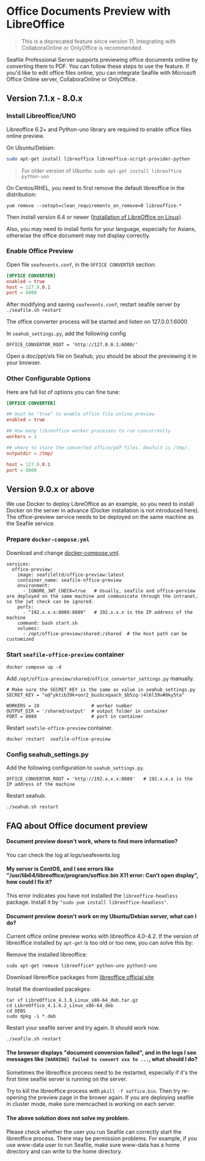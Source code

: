 # Office Documents Preview with LibreOffice

> This is a deprecated feature since version 11. Integrating with CollaboraOnline or OnlyOffice is recommended.

Seafile Professional Server supports previewing office documents online by converting them to PDF. You can follow these steps to use the feature. If you'd like to edit office files online, you can integrate Seafile with Microsoft Office Online server, CollaboraOnline or OnlyOffice.


## Version 7.1.x - 8.0.x

### Install Libreoffice/UNO

Libreoffice 6.2+ and Python-uno library are required to enable office files online preview.

On Ubuntu/Debian:

```bash
sudo apt-get install libreoffice libreoffice-script-provider-python
```

> For older version of Ubuntu: `sudo apt-get install libreoffice python-uno`

On Centos/RHEL, you need to first remove the default libreoffice in the distribution:

```
yum remove --setopt=clean_requirements_on_remove=0 libreoffice-* 
```

Then install version 6.4 or newer ([Installation of LibreOffice on Linux](https://wiki.documentfoundation.org/Documentation/Install/Linux#Terminal-Based_Install)).

Also, you may need to install fonts for your language, especially for Asians, otherwise the office document may not display correctly.

### Enable Office Preview

Open file `seafevents.conf`, in the `OFFICE CONVERTER` section:

```conf
[OFFICE CONVERTER]
enabled = true
host = 127.0.0.1
port = 6000
```

After modifying and saving `seafevents.conf`, restart seafile server by `./seafile.sh restart`

The office converter process will be started and listen on 127.0.0.1:6000

In `seahub_settings.py`, add the following config

```
OFFICE_CONVERTOR_ROOT = 'http://127.0.0.1:6000/'
```

Open a doc/ppt/xls file on Seahub, you should be about the previewing it in your browser.

### Other Configurable Options

Here are full list of options you can fine tune:

```conf
[OFFICE CONVERTER]

## must be "true" to enable office file online preview
enabled = true

## How many libreoffice worker processes to run concurrenlty
workers = 1

## where to store the converted office/pdf files. Deafult is /tmp/.
outputdir = /tmp/

host = 127.0.0.1
port = 6000
```

## Version 9.0.x or above

We use Docker to deploy LibreOffice as an example, so you need to install Docker on the server in advance (Docker installation is not introduced here). The office-preview service needs to be deployed on the same machine as the Seafile service.

### Prepare `docker-compose.yml`

Download and change [docker-compose.yml](./office-preview-yml/docker-compose.yml).

```
services:
  office-preview:
    image: seafileltd/office-preview:latest
    container_name: seafile-office-preview
    environment:
      - IGNORE_JWT_CHECK=true   # Usually, seafile and office-perview are deployed on the same machine and communicate through the intranet, so the jwt check can be ignored.
    ports:
      - "192.x.x.x:8089:8089"   # 192.x.x.x is the IP address of the machine
    command: bash start.sh
    volumes:
      - /opt/office-preview/shared:/shared  # the host path can be customized
```

### Start `seafile-office-preview` container

```
docker compose up -d
```

Add `/opt/office-preview/shared/office_convertor_settings.py` manually.

```
# Make sure the SECRET_KEY is the same as value in seahub_settings.py
SECRET_KEY = "o@^yktib39k+oor2_busbcxqaach_$b5zq-)4l6l39v#8ky5ta"  

WORKERS = 10                   # worker number
OUTPUT_DIR = '/shared/output'  # output folder in container
PORT = 8089                    # port in container
```

Restart `seafile-office-preview` container.
```
docker restart  seafile-office-preview
```

### Config seahub_settings.py

Add the following configuration to `seahub_settings.py`.

```
OFFICE_CONVERTOR_ROOT = 'http://192.x.x.x:8089'   # 192.x.x.x is the IP address of the machine
```

Restart seahub.
```
./seahub.sh restart
```

## FAQ about Office document preview

#### Document preview doesn't work, where to find more information?

You can check the log at logs/seafevents.log

#### My server is CentOS, and I see errors like "/usr/lib64/libreoffice/program/soffice.bin X11 error: Can't open display", how could I fix it?

This error indicates you have not installed the `libreoffice-headless` package. Install it by `"sudo yum install libreoffice-headless"`.

#### Document preview doesn't work on my Ubuntu/Debian server, what can I do?

Current office online preview works with libreoffice 4.0-4.2. If the version of libreoffice installed by `apt-get` is too old or too new, you can solve this by:

Remove the installed libreoffice:

```
sudo apt-get remove libreoffice* python-uno python3-uno
```

Download libreoffice packages from [libreoffice official site](https://downloadarchive.documentfoundation.org/libreoffice/old/)

Install the downloaded pacakges:

```
tar xf LibreOffice_4.1.6_Linux_x86-64_deb.tar.gz
cd LibreOffice_4.1.6.2_Linux_x86-64_deb
cd DEBS
sudo dpkg -i *.deb
```

Restart your seafile server and try again. It should work now.

```
./seafile.sh restart
```

#### The browser displays "document conversion failed", and in the logs I see messages like `[WARNING] failed to convert xxx to ...`, what should I do?

Sometimes the libreoffice process need to be restarted, especially if it's the first time seafile server is running on the server.

Try to kill the libreoffice process with `pkill -f soffice.bin`. Then try re-opening the preview page in the brower again. If you are deploying seafile in cluster mode, make sure memcached is working on each server.

#### The above solution does not solve my problem.

Please check whether the user you run Seafile can correctly start the libreoffice process. There may be permission problems. For example, if you use www-data user to run Seafile, make sure www-data has a home directory and can write to the home directory.
